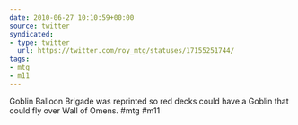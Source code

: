 ```yaml
---
date: 2010-06-27 10:10:59+00:00
source: twitter
syndicated:
- type: twitter
  url: https://twitter.com/roy_mtg/statuses/17155251744/
tags:
- mtg
- m11
---
```


Goblin Balloon Brigade was reprinted so red decks could have a Goblin that could fly over Wall of Omens. #mtg #m11